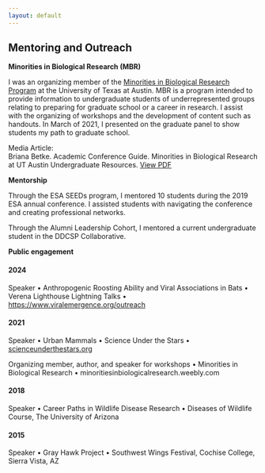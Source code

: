 ```yaml
---
layout: default
---
```

## Mentoring and Outreach

**Minorities in Biological Research (MBR)**

I was an organizing member of the [Minorities in Biological Research Program](https://minoritiesinbiologicalresearch.weebly.com) at the University of Texas at Austin. MBR is a program intended to provide information to undergraduate students of underrepresented groups relating to preparing for graduate school or a career in research. I assist with the organizing of workshops and the development of content such as handouts. In March of 2021, I presented on the graduate panel to show students my path to graduate school. 

Media Article:  
Briana Betke. Academic Conference Guide. Minorities in Biological Research at UT Austin Undergraduate Resources. [View PDF](https://minoritiesinbiologicalresearch.weebly.com/uploads/1/3/5/8/135801712/academic_conference_guide.pdf)

**Mentorship**

Through the ESA SEEDs program, I mentored 10 students during the 2019 ESA annual conference. I assisted students with navigating the conference and creating professional networks. 

Through the Alumni Leadership Cohort, I mentored a current undergraduate student in the DDCSP Collaborative.

**Public engagement**

#### 2024
Speaker • Anthropogenic Roosting Ability and Viral Associations in Bats • Verena Lighthouse Lightning Talks • https://www.viralemergence.org/outreach

#### 2021
Speaker • Urban Mammals • Science Under the Stars • [scienceunderthestars.org](https://scienceunderthestars.org)

Organizing member, author, and speaker for workshops • Minorities in Biological Research • minoritiesinbiologicalresearch.weebly.com

#### 2018
Speaker • Career Paths in Wildlife Disease Research • Diseases of Wildlife Course, The University of Arizona

#### 2015 
Speaker •  Gray Hawk Project • Southwest Wings Festival, Cochise College, Sierra Vista, AZ